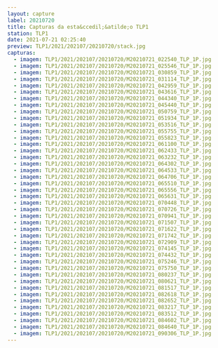 ```yaml
---
layout: capture
label: 20210720
title: Capturas da esta&ccedil;&atilde;o TLP1
station: TLP1
date: 2021-07-21 02:25:40
preview: TLP1/2021/202107/20210720/stack.jpg
capturas:
  - imagem: TLP1/2021/202107/20210720/M20210721_022540_TLP_1P.jpg
  - imagem: TLP1/2021/202107/20210720/M20210721_025546_TLP_1P.jpg
  - imagem: TLP1/2021/202107/20210720/M20210721_030859_TLP_1P.jpg
  - imagem: TLP1/2021/202107/20210720/M20210721_031114_TLP_1P.jpg
  - imagem: TLP1/2021/202107/20210720/M20210721_042959_TLP_1P.jpg
  - imagem: TLP1/2021/202107/20210720/M20210721_043616_TLP_1P.jpg
  - imagem: TLP1/2021/202107/20210720/M20210721_044340_TLP_1P.jpg
  - imagem: TLP1/2021/202107/20210720/M20210721_045440_TLP_1P.jpg
  - imagem: TLP1/2021/202107/20210720/M20210721_050759_TLP_1P.jpg
  - imagem: TLP1/2021/202107/20210720/M20210721_051934_TLP_1P.jpg
  - imagem: TLP1/2021/202107/20210720/M20210721_053516_TLP_1P.jpg
  - imagem: TLP1/2021/202107/20210720/M20210721_055755_TLP_1P.jpg
  - imagem: TLP1/2021/202107/20210720/M20210721_055823_TLP_1P.jpg
  - imagem: TLP1/2021/202107/20210720/M20210721_061100_TLP_1P.jpg
  - imagem: TLP1/2021/202107/20210720/M20210721_062433_TLP_1P.jpg
  - imagem: TLP1/2021/202107/20210720/M20210721_063232_TLP_1P.jpg
  - imagem: TLP1/2021/202107/20210720/M20210721_064302_TLP_1P.jpg
  - imagem: TLP1/2021/202107/20210720/M20210721_064533_TLP_1P.jpg
  - imagem: TLP1/2021/202107/20210720/M20210721_064706_TLP_1P.jpg
  - imagem: TLP1/2021/202107/20210720/M20210721_065510_TLP_1P.jpg
  - imagem: TLP1/2021/202107/20210720/M20210721_065556_TLP_1P.jpg
  - imagem: TLP1/2021/202107/20210720/M20210721_065631_TLP_1P.jpg
  - imagem: TLP1/2021/202107/20210720/M20210721_070448_TLP_1P.jpg
  - imagem: TLP1/2021/202107/20210720/M20210721_070726_TLP_1P.jpg
  - imagem: TLP1/2021/202107/20210720/M20210721_070941_TLP_1P.jpg
  - imagem: TLP1/2021/202107/20210720/M20210721_071507_TLP_1P.jpg
  - imagem: TLP1/2021/202107/20210720/M20210721_071622_TLP_1P.jpg
  - imagem: TLP1/2021/202107/20210720/M20210721_071742_TLP_1P.jpg
  - imagem: TLP1/2021/202107/20210720/M20210721_072909_TLP_1P.jpg
  - imagem: TLP1/2021/202107/20210720/M20210721_074145_TLP_1P.jpg
  - imagem: TLP1/2021/202107/20210720/M20210721_074432_TLP_1P.jpg
  - imagem: TLP1/2021/202107/20210720/M20210721_075246_TLP_1P.jpg
  - imagem: TLP1/2021/202107/20210720/M20210721_075750_TLP_1P.jpg
  - imagem: TLP1/2021/202107/20210720/M20210721_080237_TLP_1P.jpg
  - imagem: TLP1/2021/202107/20210720/M20210721_080621_TLP_1P.jpg
  - imagem: TLP1/2021/202107/20210720/M20210721_081517_TLP_1P.jpg
  - imagem: TLP1/2021/202107/20210720/M20210721_082618_TLP_1P.jpg
  - imagem: TLP1/2021/202107/20210720/M20210721_082652_TLP_1P.jpg
  - imagem: TLP1/2021/202107/20210720/M20210721_083217_TLP_1P.jpg
  - imagem: TLP1/2021/202107/20210720/M20210721_083512_TLP_1P.jpg
  - imagem: TLP1/2021/202107/20210720/M20210721_084602_TLP_1P.jpg
  - imagem: TLP1/2021/202107/20210720/M20210721_084640_TLP_1P.jpg
  - imagem: TLP1/2021/202107/20210720/M20210721_090306_TLP_1P.jpg
---
```

